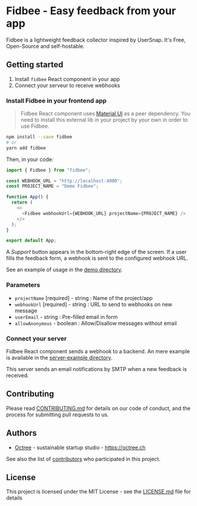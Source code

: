 # Fidbee - Easy feedback from your app

Fidbee is a lightweight feedback collector inspired by UserSnap.
It's Free, Open-Source and self-hostable.

## Getting started

1. Install `fidbee` React component in your app
2. Connect your serveur to receive webhooks

### Install Fidbee in your frontend app

> Fidbee React component uses [Material UI](https://mui.com/material-ui/getting-started/) as a peer dependency.
> You need to install this external lib in your project by your own in order to use Fidbee.

```bash
npm install --save fidbee
# or
yarn add fidbee
```

Then, in your code:

```javascript
import { Fidbee } from "fidbee";

const WEBHOOK_URL = "http://localhost:4000";
const PROJECT_NAME = "Demo Fidbee";

function App() {
  return (
    <>
      <Fidbee webhookUrl={WEBHOOK_URL} projectName={PROJECT_NAME} />
    </>
  );
}

export default App;
```

A _Support_ button appears in the bottom-right edge of the screen.
If a user fills the feedback form, a webhook is sent to the configured
webhook URL.

See an example of usage in the [demo directory](./demo/).

### Parameters

- `projectName` [required] - string : Name of the project/app
- `webhookUrl` [required] - string : URL to send to webhooks on new message
- `userEmail` - string : Pre-filled email in form
- `allowAnonymous` - boolean : Allow/Disallow messages without email

### Connect your server

Fidbee React component sends a webhook to a backend.
An mere example is available in the [server-example directory](./server-example/).

This server sends an email notifications by SMTP when a new feedback is received.

## Contributing

Please read [CONTRIBUTING.md](../CONTRIBUTING.md) for details on our code of conduct, and the process for submitting pull requests to us.

## Authors

- [Octree](https://github.com/octree-gva) - sustainable startup studio - https://octree.ch

See also the list of [contributors](https://github.com/octree-gva/fidbee/graphs/contributors) who participated in this project.

## License

This project is licensed under the MIT License - see the [LICENSE.md](../LICENSE.md) file for details

